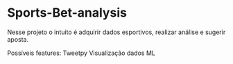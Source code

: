# Sports-Bet-analysis
Nesse projeto o intuito é adquirir dados esportivos, realizar análise e sugerir aposta.

Possíveis features:
Tweetpy
Visualização dados
ML
